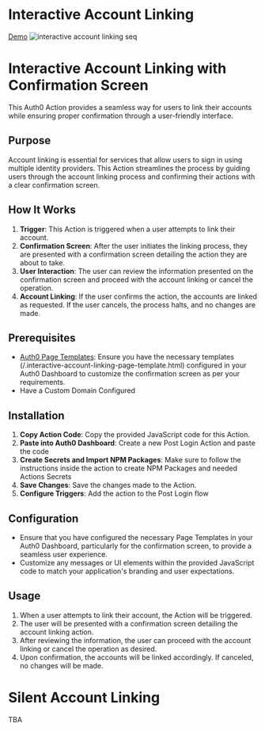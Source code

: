 # Interactive Account Linking

[Demo](https://zoom.us/clips/share/CwcvxH7dFgvtfWSHNOxcVMz5h0AHxTSx1s8bNbOaKPBL7pKa_zt__DFQv-cBEJycy6ziBaWHjD2ynWsHZ3WKinYf.dquuHh5vH8Jnuznf)
![interactive account linking seq](./interactive-account-linking.png)

# Interactive Account Linking with Confirmation Screen

This Auth0 Action provides a seamless way for users to link their accounts while ensuring proper confirmation through a user-friendly interface.

## Purpose
Account linking is essential for services that allow users to sign in using multiple identity providers. This Action streamlines the process by guiding users through the account linking process and confirming their actions with a clear confirmation screen.

## How It Works
1. **Trigger**: This Action is triggered when a user attempts to link their account.
2. **Confirmation Screen**: After the user initiates the linking process, they are presented with a confirmation screen detailing the action they are about to take.
3. **User Interaction**: The user can review the information presented on the confirmation screen and proceed with the account linking or cancel the operation.
4. **Account Linking**: If the user confirms the action, the accounts are linked as requested. If the user cancels, the process halts, and no changes are made.

## Prerequisites
- [Auth0 Page Templates](https://auth0.com/docs/universal-login/page-templates): Ensure you have the necessary templates (/.interactive-account-linking-page-template.html) configured in your Auth0 Dashboard to customize the confirmation screen as per your requirements. 
- Have a Custom Domain Configured

## Installation
1. **Copy Action Code**: Copy the provided JavaScript code for this Action.
2. **Paste into Auth0 Dashboard**: Create a new Post Login Action and paste the code
3. **Create Secrets and Import NPM Packages**: Make sure to follow the instructions inside the action to create NPM Packages and needed Actions Secrets
4. **Save Changes**: Save the changes made to the Action.
5. **Configure Triggers**: Add the action to the Post Login flow

## Configuration
- Ensure that you have configured the necessary Page Templates in your Auth0 Dashboard, particularly for the confirmation screen, to provide a seamless user experience.
- Customize any messages or UI elements within the provided JavaScript code to match your application's branding and user expectations.

## Usage
1. When a user attempts to link their account, the Action will be triggered.
2. The user will be presented with a confirmation screen detailing the account linking action.
3. After reviewing the information, the user can proceed with the account linking or cancel the operation as desired.
4. Upon confirmation, the accounts will be linked accordingly. If canceled, no changes will be made.


# Silent Account Linking
TBA
